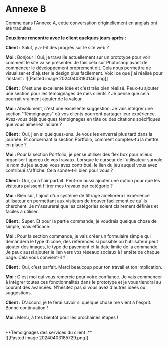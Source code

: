 # Annexe B

Comme dans l'Annexe A, cette conversation originellement en anglais ont été traduites.

**Deuxième rencontre avec le client quelques jours après :**

**Client :** Salut, y a-t-il des progrès sur le site web ?

**Moi :** Bonjour ! Oui, je travaille actuellement sur un prototype pour voir comment le site va se présenter. Je fais cela sur Photoshop avant de commencer le développement proprement dit. Cela nous permettra de visualiser et d'ajuster le design plus facilement. Voici ce que j'ai réalisé pour l'instant :
![[Pasted image 20240403180146.png]]

**Client :** C'est une excellente idée et c'est très bien réalisé. Peux-tu ajouter une section pour les témoignages de mes clients ? Je pense que cela pourrait vraiment ajouter de la valeur.

**Moi :** Absolument, c'est une excellente suggestion. Je vais intégrer une section "Témoignages" où vos clients pourront partager leur expérience. Avez-vous déjà quelques témoignages en tête ou des citations spécifiques que vous aimeriez inclure ?

**Client :** Oui, j'en ai quelques-uns. Je vous les enverrai plus tard dans la journée. Et concernant la section Portfolio, comment comptes-tu la mettre en place ?

**Moi :** Pour la section Portfolio, je pense utiliser des flex box pour mieux organiser l'aperçu de vos travaux. Lorsque le curseur de l'utilisateur survole le nom du jeu auquel vous avez contribué, le lien du jeu auquel vous avez contribué s'affiche. Cela sonne-t-il bien pour vous ?

**Client :** Oui, ça a l'air parfait. Peut-on aussi ajouter une option pour que les visiteurs puissent filtrer mes travaux par catégorie ?

**Moi :** Bien sûr, l'ajout d'un système de filtrage améliorera l'expérience utilisateur en permettant aux visiteurs de trouver facilement ce qu'ils cherchent. Je m'assurerai que les catégories soient clairement définies et faciles à utiliser.

**Client :** Super. Et pour la partie commande, je voudrais quelque chose de simple, mais efficace.

**Moi :** Pour la section commande, je vais créer un formulaire simple qui demandera le type d'icône, des références si possible où l'utilisateur peut ajouter des images, le type de payement et la date limite de la commande. Je peux aussi ajouter le lien vers vos réseaux sociaux à l'entête de chaque page. Cela vous convient-il ?

**Client :** Oui, c'est parfait. Merci beaucoup pour ton travail et ton implication.

**Moi :** C'est moi qui vous remercie pour votre confiance. Je vais commencer à intégrer toutes ces fonctionnalités dans le prototype et je vous tiendrai au courant des avancées. N'hésitez pas si vous avez d'autres idées ou suggestions.

**Client :** D'accord, je te ferai savoir si quelque chose me vient à l'esprit. Bonne continuation !

**Moi :** Merci, à très bientôt pour les prochaines étapes !

<br>
**Témoignages des services du client :**
<br>
![[Pasted image 20240403185729.png]]